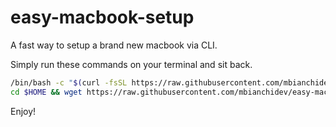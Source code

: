 # easy-macbook-setup
A fast way to setup a brand new macbook via CLI.

Simply run these commands on your terminal and sit back.

```bash
/bin/bash -c "$(curl -fsSL https://raw.githubusercontent.com/mbianchidev/easy-macbook-setup/main/setup.sh)"
cd $HOME && wget https://raw.githubusercontent.com/mbianchidev/easy-macbook-setup/main/.zshrc
```

Enjoy!
